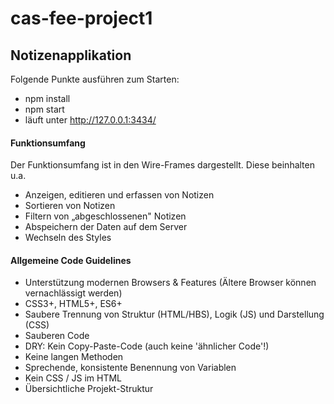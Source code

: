 # cas-fee-project1

<h2>Notizenapplikation</h2>

<p>Folgende Punkte ausführen zum Starten:</p>

<ul>
<li>npm install</li>
<li>npm start</li>
<li>läuft unter <a href="http://127.0.0.1:3434/">http://127.0.0.1:3434/</a></li>
</ul>

<h4>Funktionsumfang</h4>
<p> Der Funktionsumfang ist in den Wire-Frames dargestellt. Diese beinhalten u.a.</p>

<ul>
<li>Anzeigen, editieren und erfassen von Notizen</li>
<li>Sortieren von Notizen</li>
<li>Filtern von „abgeschlossenen" Notizen</li>
<li>Abspeichern der Daten auf dem Server</li>
<li>Wechseln des Styles</li> 
</ul>
<h4>Allgemeine Code Guidelines</h4>
<ul>
<li>Unterstützung modernen Browsers & Features (Ältere Browser können vernachlässigt werden)</li>
<li>CSS3+, HTML5+, ES6+</li>
<li>Saubere Trennung von Struktur (HTML/HBS), Logik (JS) und Darstellung (CSS)</li>
<li>Sauberen Code</li>
<li>DRY: Kein Copy-Paste-Code (auch keine 'ähnlicher Code'!)</li>
<li>Keine langen Methoden</li>
<li>Sprechende, konsistente Benennung von Variablen</li>
<li>Kein CSS / JS im HTML</li>
<li>Übersichtliche Projekt-Struktur</li>
</ul>
